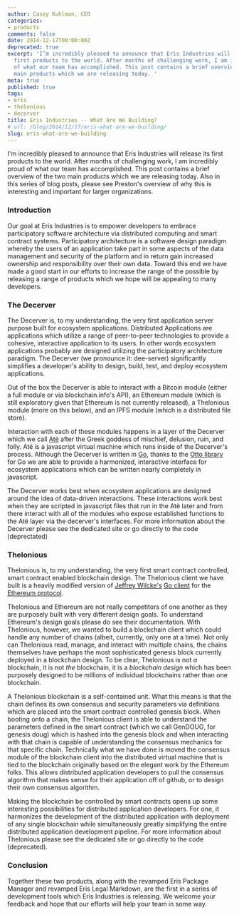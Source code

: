 ```yaml
---
author: Casey Kuhlman, CEO
categories:
- products
comments: false
date: 2014-12-17T00:00:00Z
deprecated: true
excerpt: 'I’m incredibly pleased to announce that Eris Industries will release its
  first products to the world. After months of challenging work, I am incredibly proud
  of what our team has accomplished. This post contains a brief overview of the two
  main products which we are releasing today. '
meta: true
published: true
tags:
- eris
- thelonious
- decerver
title: Eris Industries -- What Are We Building?
# url: /blog/2014/12/17/eris-what-are-we-building/
slug: eris-what-are-we-building
---
```




I'm incredibly pleased to announce that Eris Industries will release its first products to the world. After months of challenging work, I am incredibly proud of what our team has accomplished. This post contains a brief overview of the two main products which we are releasing today. Also in this series of blog posts, please see Preston's overview of why this is interesting and important for larger organizations.

### Introduction

Our goal at Eris Industries is to empower developers to embrace participatory software architecture via distributed computing and smart contract systems. Participatory architecture is a software design paradigm whereby the users of an application take part in some aspects of the data management and security of the platform and in return gain increased ownership and responsibility over their own data. Toward this end we have made a good start in our efforts to increase the range of the possible by releasing a range of products which we hope will be appealing to many developers.

### The Decerver

The Decerver is, to my understanding, the very first application server purpose built for ecosystem applications. Distributed Applications are applications which utilize a range of peer-to-peer technologies to provide a cohesive, interactive application to its users. In other words ecosystem applications probably are designed utilizing the participatory architecture paradigm. The Decerver (we pronounce it: dee-server) significantly simplifies a developer's ability to design, build, test, and deploy ecosystem applications.

Out of the box the Decerver is able to interact with a Bitcoin module (either a full module or via blockchain.info's API), an Ethereum module (which is still exploratory given that Ethereum is not currently released), a Thelonious module (more on this below), and an IPFS module (which is a distributed file store).

Interaction with each of these modules happens in a layer of the Decerver which we call [Atë](https://en.wikipedia.org/wiki/At%C3%AB) after the Greek goddess of mischief, delusion, ruin, and folly. Atë is a javascript virtual machine which runs inside of the Decerver's process. Although the Decerver is written in [Go](https://golang.org/), thanks to the [Otto library](https://github.com/robertkrimen/otto) for Go we are able to provide a harmonized, interactive interface for ecosystem applications which can be written nearly completely in javascript.

The Decerver works best when ecosystem applications are designed around the idea of data-driven interactions. These interactions work best when they are scripted in javascript files that run in the Atë later and from there interact with all of the modules who expose established functions to the Atë layer via the decerver's interfaces. For more information about the Decerver please see the dedicated site or go directly to the code (deprectated)

### Thelonious

Thelonious is, to my understanding, the very first smart contract controlled, smart contract enabled blockchain design. The Thelonious client we have built is a heavily modified version of [Jeffrey Wilcke's](https://github.com/obscuren) [Go client](https://github.com/ethereum/go-ethereum) for the [Ethereum protocol](https://ethereum.org).

Thelonious and Ethereum are not really competitors of one another as they are purposely built with very different design goals. To understand Ethereum's design goals please do see their documentation. With Thelonious, however, we wanted to build a blockchain client which could handle any number of chains (albeit, currently, only one at a time). Not only can Thelonious read, manage, and interact with multiple chains, the chains themselves have perhaps the most sophisticated genesis block currently deployed in a blockchain design. To be clear, Thelonious is not *a* blockchain, it is not *the* blockchain, it is a *blockchain design* which has been purposely designed to be millions of individual blockchains rather than one blockchain.

A Thelonious blockchain is a self-contained unit. What this means is that the chain defines its own consensus and security parameters via definitions which are placed into the smart contract controlled genesis block. When booting onto a chain, the Thelonious client is able to understand the parameters defined in the smart contract (which we call GenDOUG, for genesis doug) which is hashed into the genesis block and when interacting with that chain is capable of understanding the consensus mechanics for that specific chain. Technically what we have done is moved the consensus module of the blockchain client into the distributed virtual machine that is tied to the blockchain originally based on the elegant work by the Ethereum folks. This allows distributed application developers to pull the consensus algorithm that makes sense for their application off of github, or to design their own consensus algorithm.

Making the blockchain be controlled by smart contracts opens up some interesting possibilities for distributed application developers. For one, it harmonizes the development of the distributed application with deployment of any single blockchain while simultaneously greatly simplifying the entire distributed application development pipeline. For more information about Thelonious please see the dedicated site or go directly to the code (deprecated).

### Conclusion

Together these two products, along with the revamped Eris Package Manager and revamped Eris Legal Markdown, are the first in a series of development tools which Eris Industries is releasing. We welcome your feedback and hope that our efforts will help your team in some way.
